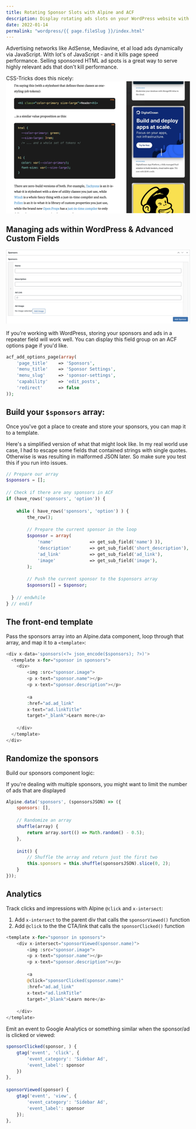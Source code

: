 ```yaml
---
title: Rotating Sponsor Slots with Alpine and ACF
description: Display rotating ads slots on your WordPress website with Alpine.js and ACF
date: 2022-01-14
permalink: "wordpress/{{ page.fileSlug }}/index.html"
---
```


Advertising networks like AdSense, Mediavine, et al load ads dynamically via JavaScript. With lot's of JavaScript - and it kills page speed performance. Selling sponsored HTML ad spots is a great way to serve highly relevant ads that don't kill performance.

CSS-Tricks does this nicely:
![CSS Tricks](/images/css-tricks.png "CSS Tricks")

## Managing ads within WordPress & Advanced Custom Fields
![Sponsor field group](/images/acf-sponsors.png "Sponsor field group")

If you're working with WordPress, storing your sponsors and ads in a repeater field will work well. You can display this field group on an ACF options page if you'd like.

``` php
acf_add_options_page(array(
    'page_title' 	=> 'Sponsors',
    'menu_title'	=> 'Sponsor Settings',
    'menu_slug' 	=> 'sponsor-settings',
    'capability'	=> 'edit_posts',
    'redirect'		=> false
));
```

## Build your `$sponsors` array:
Once you've got a place to create and store your sponsors, you can map it to a template.

Here's a simplified version of what that might look like. In my real world use case, I had to escape some fields that contained strings with single quotes. Otherwise is was resulting in malformed JSON later. So make sure you test this if you run into issues.


``` php
// Prepare our array
$sponsors = [];

// Check if there are any sponsors in ACF
if (have_rows('sponsors', 'option')) {

    while ( have_rows('sponsors', 'option') ) {
        the_row();
        
        // Prepare the current sponsor in the loop
        $sponsor = array(
            'name'              => get_sub_field('name') )),
            'description'       => get_sub_field('short_description'),
            'ad_link'           => get_sub_field('ad_link'),
            'image'             => get_sub_field('image'),
        );

        // Push the current sponsor to the $sponsors array
        $sponsors[] = $sponsor;      
    
  } // endwhile
} // endif
```

## The front-end template
Pass the sponsors array into an Alpine.data component, loop through that array, and map it to a `<template>`:

``` php
<div x-data='sponsors(<?= json_encode($sponsors); ?>)'>
  <template x-for="sponsor in sponsors">
    <div>
        <img :src="sponsor.image">
        <p x-text="sponsor.name"></p>
        <p x-text="sponsor.description"></p>
      
        <a 
        :href="ad.ad_link" 
        x-text="ad.linkTitle"
        target="_blank">Learn more</a>

    </div>
  </template>
</div>
```

## Randomize the sponsors
Build our sponsors component logic:

If you're dealing with multiple sponsors, you might want to limit the number of ads that are displayed 

``` js
Alpine.data('sponsors', (sponsorsJSON) => ({
    sponsors: [],

    // Randomize an array
    shuffle(array) {
        return array.sort(() => Math.random() - 0.5);
    },

    init() {
        // Shuffle the array and return just the first two
        this.sponsors = this.shuffle(sponsorsJSON).slice(0, 2);
    }
}));
```

## Analytics
Track clicks and impressions with Alpine `@click` and `x-intersect`:

1. Add `x-intersect` to the parent div that calls the `sponsorViewed()` function
1. Add `@click` to the the CTA/link that calls the `sponsorClicked()` function
``` php
<template x-for="sponsor in sponsors">
    <div x-intersect="sponsorViewed(sponsor.name)">
        <img :src="sponsor.image">
        <p x-text="sponsor.name"></p>
        <p x-text="sponsor.description"></p>
        
        <a 
        @click="sponsorClicked(sponsor.name)"
        :href="ad.ad_link" 
        x-text="ad.linkTitle"
        target="_blank">Learn more</a>

    </div>
</template>
```

Emit an event to Google Analytics or something similar when the sponsor/ad is clicked or viewed:

``` js
sponsorClicked(sponsor, ) {
    gtag('event', 'click', {
        'event_category': 'Sidebar Ad',
        'event_label': sponsor
    })
},

sponsorViewed(sponsor) {
    gtag('event', 'view', {
        'event_category': 'Sidebar Ad',
        'event_label': sponsor
    });
},
```

